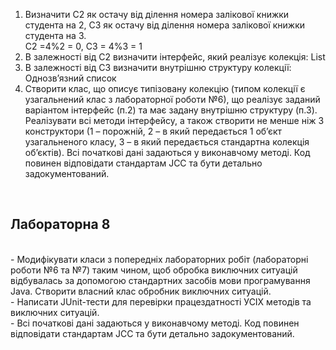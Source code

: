 1. Визначити C2 як остачу від ділення номера залікової книжки студента на 2, C3 як
остачу від ділення номера залікової книжки студента на 3.<br> C2 =4%2 = 0, C3 = 4%3 = 1 <br>
2. В залежності від C2 визначити інтерфейс, який реалізує колекція: List<br>
3. В залежності від C3 визначити внутрішню структуру колекції: Однозв’язний список <br>
4. Створити клас, що описує типізовану колекцію (типом колекції є узагальнений
   клас з лабораторної роботи №6), що реалізує заданий варіантом інтерфейс (п.2)
   та має задану внутрішню структуру (п.3). Реалізувати всі методи інтерфейсу, а
   також створити не менше ніж 3 конструктори (1 – порожній, 2 – в який
   передається 1 об’єкт узагальненого класу, 3 – в який передається стандартна
   колекція об’єктів). Всі початкові дані задаються у виконавчому методі. Код
   повинен відповідати стандартам JCC та бути детально задокументований.
<br>
<h2>Лабораторна 8</h2>
<br>
- Модифікувати класи з попередніх лабораторних робіт (лабораторні роботи №6
   та №7) таким чином, щоб обробка виключних ситуацій відбувалась за
   допомогою стандартних засобів мови програмування Java. Створити власний
   клас обробник виключних ситуацій.<br>
- Написати JUnit-тести для перевірки працездатності УСІХ методів та
   виключних ситуацій.<br>
- Всі початкові дані задаються у виконавчому методі. Код повинен відповідати
   стандартам JCC та бути детально задокументований.<br>